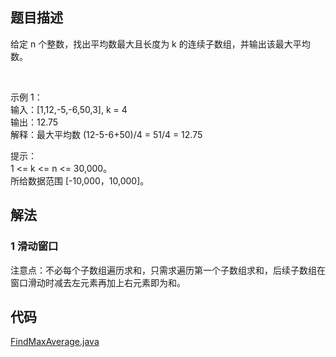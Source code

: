 ## 题目描述
给定 n 个整数，找出平均数最大且长度为 k 的连续子数组，并输出该最大平均数。

 

示例 1：
<br>输入：[1,12,-5,-6,50,3], k = 4
<br>输出：12.75
<br>解释：最大平均数 (12-5-6+50)/4 = 51/4 = 12.75

提示：
<br>1 <= k <= n <= 30,000。
<br>所给数据范围 [-10,000，10,000]。
## 解法
### 1 滑动窗口
注意点：不必每个子数组遍历求和，只需求遍历第一个子数组求和，后续子数组在窗口滑动时减去左元素再加上右元素即为和。
## 代码
[FindMaxAverage.java](https://github.com/Marshal7cc/LeetCode-Java/blob/master/src/slidewindow/FindMaxAverage.java)


